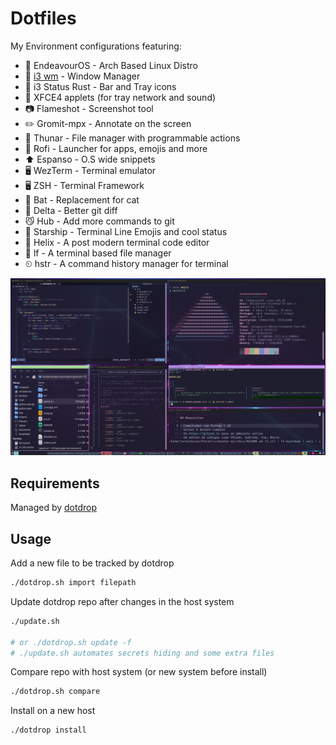 # Dotfiles


My Environment configurations featuring:

- 🐧 EndeavourOS - Arch Based Linux Distro
- 🌲 [i3 wm](guides/i3.md) - Window Manager 
- 🦀 i3 Status Rust - Bar and Tray icons
- 🐁 XFCE4 applets (for tray network and sound)
- 📷 Flameshot - Screenshot tool 
- ✏️  Gromit-mpx - Annotate on the screen
- 📂 Thunar - File manager with programmable actions
- 🚀 Rofi - Launcher for apps, emojis and more
- ⬆️  Espanso - O.S wide snippets
- 🖥️ WezTerm - Terminal emulator
- 🖥️ ZSH - Terminal Framework
- 🦇 Bat - Replacement for cat 
- 🧭 Delta - Better git diff
- 😼 Hub - Add more commands to git
- 🚢 Starship - Terminal Line Emojis and cool status
- 🧬 Helix - A post modern terminal code editor
- 📁 lf - A terminal based file manager
- ⏲  hstr - A command history manager for terminal

![desktop](guides/desktop.png)

## Requirements

Managed by [dotdrop](https://github.com/deadc0de6/dotdrop)

## Usage

Add a new file to be tracked by dotdrop

```bash
./dotdrop.sh import filepath
```

Update dotdrop repo after changes in the host system

```bash
./update.sh

# or ./dotdrop.sh update -f
# ./update.sh automates secrets hiding and some extra files
```

Compare repo with host system (or new system before install)
```bash
./dotdrop.sh compare
```

Install on a new host

```bash
./dotdrop install
```
